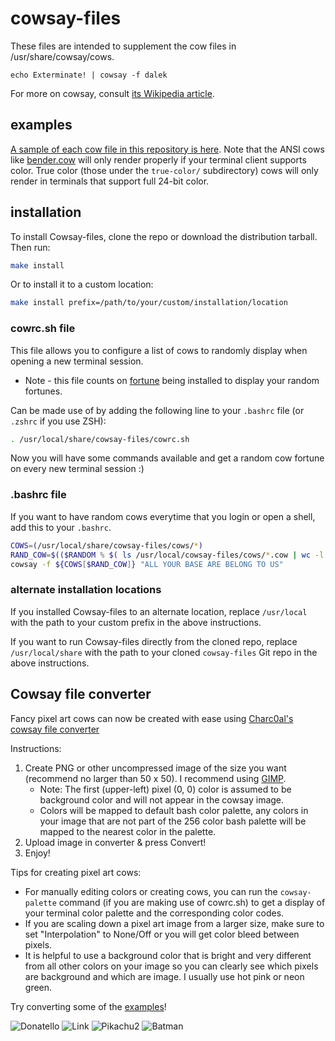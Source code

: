 cowsay-files
============

These files are intended to supplement the cow files in /usr/share/cowsay/cows.

    echo Exterminate! | cowsay -f dalek
    
For more on cowsay, consult [its Wikipedia article](https://en.wikipedia.org/wiki/Cowsay).

## examples

[A sample of each cow file in this repository is here](examples.md). Note that the ANSI cows like [bender.cow](https://github.com/paulkaefer/cowsay-files/blob/master/cows/bender.cow) will only render properly if your terminal client supports color. True color (those under the `true-color/` subdirectory) cows will only render in terminals that support full 24-bit color.

## installation

To install Cowsay-files, clone the repo or download the distribution tarball. Then run:

```bash
make install
```

Or to install it to a custom location:

```bash
make install prefix=/path/to/your/custom/installation/location
```

### cowrc.sh file

This file allows you to configure a list of cows to randomly display when opening a new terminal session.
- Note - this file counts on [fortune](https://formulae.brew.sh/formula/fortune) being installed to display your random fortunes.

Can be made use of by adding the following line to your `.bashrc` file (or `.zshrc` if you use ZSH):

```bash
. /usr/local/share/cowsay-files/cowrc.sh
```

Now you will have some commands available and get a random cow fortune on every new terminal session :)

### .bashrc file

If you want to have random cows everytime that you login or open a shell, add this to your `.bashrc`.

```bash
COWS=(/usr/local/share/cowsay-files/cows/*)
RAND_COW=$(($RANDOM % $( ls /usr/local/cowsay-files/cows/*.cow | wc -l )))
cowsay -f ${COWS[$RAND_COW]} "ALL YOUR BASE ARE BELONG TO US"
```

### alternate installation locations

If you installed Cowsay-files to an alternate location, replace `/usr/local` with the path to your custom prefix in the above instructions.

If you want to run Cowsay-files directly from the cloned repo, replace `/usr/local/share` with the path to your cloned `cowsay-files` Git repo in the above instructions.

## Cowsay file converter

Fancy pixel art cows can now be created with ease using [Charc0al's cowsay file converter](https://charc0al.github.io/cowsay-files/converter)

Instructions:
1. Create PNG or other uncompressed image of the size you want (recommend no larger than 50 x 50). I recommend using [GIMP](https://www.gimp.org/).
   - Note: The first (upper-left) pixel (0, 0) color is assumed to be background color and will not appear in the cowsay image.
   - Colors will be mapped to default bash color palette, any colors in your image that are not part of the 256 color bash palette will be mapped to the nearest color in the palette.
2. Upload image in converter & press Convert!
3. Enjoy!

Tips for creating pixel art cows:  
- For manually editing colors or creating cows, you can run the `cowsay-palette` command (if you are making use of cowrc.sh) to get a display of your terminal color palette and the corresponding color codes.
- If you are scaling down a pixel art image from a larger size, make sure to set "Interpolation" to None/Off or you will get color bleed between pixels.
- It is helpful to use a background color that is bright and very different from all other colors on your image so you can clearly see which pixels are background and which are image. I usually use hot pink or neon green.

Try converting some of the [examples](https://charc0al.github.io/cowsay-files/converter/examples)!

![Donatello](https://charc0al.github.io/cowsay-files/converter/src_images/donatello.png)
![Link](https://charc0al.github.io/cowsay-files/converter/src_images/link.png)
![Pikachu2](https://charc0al.github.io/cowsay-files/converter/src_images/pikachu2.png)
![Batman](https://charc0al.github.io/cowsay-files/converter/src_images/batman.png)
